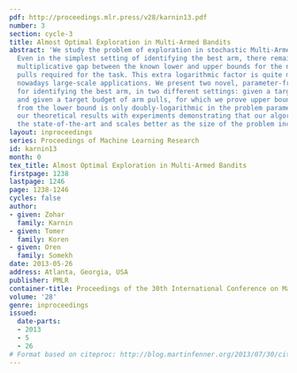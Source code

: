 ```yaml
---
pdf: http://proceedings.mlr.press/v28/karnin13.pdf
number: 3
section: cycle-3
title: Almost Optimal Exploration in Multi-Armed Bandits
abstract: 'We study the problem of exploration in stochastic Multi-Armed Bandits.
  Even in the simplest setting of identifying the best arm, there remains a logarithmic
  multiplicative gap between the known lower and upper bounds for the number of arm
  pulls required for the task. This extra logarithmic factor is quite meaningful in
  nowadays large-scale applications. We present two novel, parameter-free algorithms
  for identifying the best arm, in two different settings: given a target confidence
  and given a target budget of arm pulls, for which we prove upper bounds whose gap
  from the lower bound is only doubly-logarithmic in the problem parameters. We corroborate
  our theoretical results with experiments demonstrating that our algorithm outperforms
  the state-of-the-art and scales better as the size of the problem increases.  '
layout: inproceedings
series: Proceedings of Machine Learning Research
id: karnin13
month: 0
tex_title: Almost Optimal Exploration in Multi-Armed Bandits
firstpage: 1238
lastpage: 1246
page: 1238-1246
cycles: false
author:
- given: Zohar
  family: Karnin
- given: Tomer
  family: Koren
- given: Oren
  family: Somekh
date: 2013-05-26
address: Atlanta, Georgia, USA
publisher: PMLR
container-title: Proceedings of the 30th International Conference on Machine Learning
volume: '28'
genre: inproceedings
issued:
  date-parts:
  - 2013
  - 5
  - 26
# Format based on citeproc: http://blog.martinfenner.org/2013/07/30/citeproc-yaml-for-bibliographies/
---
```

